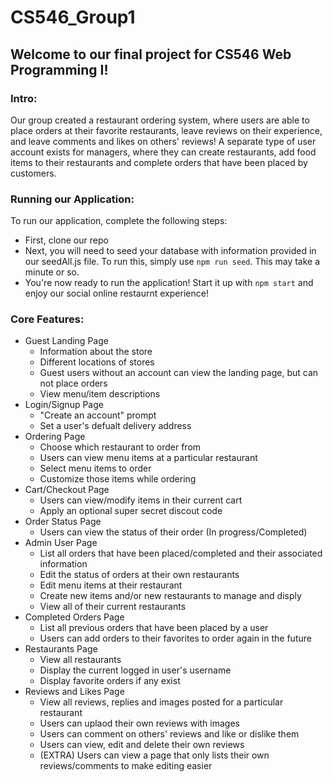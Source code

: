 # CS546_Group1
## Welcome to our final project for CS546 Web Programming I!

### Intro:
Our group created a restaurant ordering system, where users are able to place orders at their favorite restaurants, leave reviews on their experience, and leave comments and likes on others' reviews! A separate type of user account exists for managers, where they can create restaurants, add food items to their restaurants and complete orders that have been placed by customers.

### Running our Application:
To run our application, complete the following steps:
* First, clone our repo
* Next, you will need to seed your database with information provided in our seedAll.js file. To run this, simply use `npm run seed`. This may take a minute or so.
* You're now ready to run the application! Start it up with `npm start` and enjoy our social online restaurnt experience!

### Core Features:
* Guest Landing Page
  * Information about the store
  * Different locations of stores
  * Guest users without an account can view the landing page, but can not place orders
  * View menu/item descriptions
* Login/Signup Page
  * "Create an account" prompt
  * Set a user's defualt delivery address
* Ordering Page
  * Choose which restaurant to order from
  * Users can view menu items at a particular restaurant
  * Select menu items to order 
  * Customize those items while ordering
* Cart/Checkout Page
  * Users can view/modify items in their current cart
  * Apply an optional super secret discout code
* Order Status Page
  * Users can view the status of their order (In progress/Completed)
* Admin User Page
  * List all orders that have been placed/completed and their associated information 
  * Edit the status of orders at their own restaurants 
  * Edit menu items at their restaurant
  * Create new items and/or new restaurants to manage and disply
  * View all of their current restaurants
* Completed Orders Page
  * List all previous orders that have been placed by a user
  * Users can add orders to their favorites to order again in the future
* Restaurants Page
  * View all restaurants
  * Display the current logged in user's username
  * Display favorite orders if any exist
* Reviews and Likes Page
  * View all reviews, replies and images posted for a particular restaurant
  * Users can uplaod their own reviews with images
  * Users can comment on others' reviews and like or dislike them
  * Users can view, edit and delete their own reviews
  * (EXTRA) Users can view a page that only lists their own reviews/comments to make editing easier
